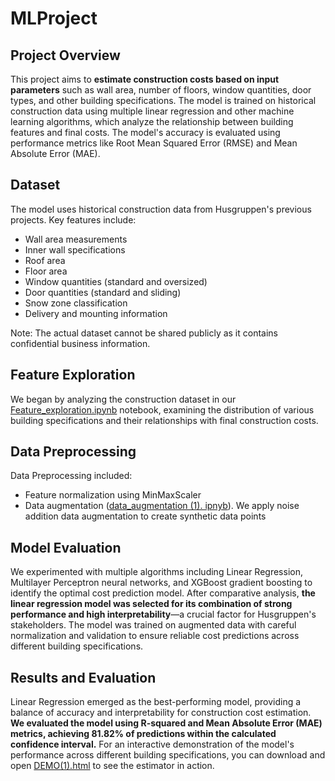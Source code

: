 # MLProject
## Project Overview
This project aims to **estimate construction costs based on input parameters** such as wall area, number of floors, window quantities, door types, and other building specifications. The model is trained on historical construction data using multiple linear regression and other machine learning algorithms, which analyze the relationship between building features and final costs. The model's accuracy is evaluated using performance metrics like Root Mean Squared Error (RMSE) and Mean Absolute Error (MAE).

## Dataset
The model uses historical construction data from Husgruppen's previous projects. Key features include:
- Wall area measurements
- Inner wall specifications
- Roof area
- Floor area
- Window quantities (standard and oversized)
- Door quantities (standard and sliding)
- Snow zone classification
- Delivery and mounting information

Note: The actual dataset cannot be shared publicly as it contains confidential business information.

## Feature Exploration
We began by analyzing the construction dataset in our [Feature_exploration.ipynb](https://github.com/apriliakeziaa/MLProject/blob/main/Feature_exploration.ipynb) notebook, examining the distribution of various building specifications and their relationships with final construction costs.

## Data Preprocessing
Data Preprocessing included:
- Feature normalization using MinMaxScaler
- Data augmentation ([data_augmentation (1). ipnyb](https://github.com/apriliakeziaa/MLProject/blob/main/data_augmentation%20(1).ipynb)). We apply noise addition data augmentation to create synthetic data points

## Model Evaluation
We experimented with multiple algorithms including Linear Regression, Multilayer Perceptron neural networks, and XGBoost gradient boosting to identify the optimal cost prediction model. After comparative analysis, **the linear regression model was selected for its combination of strong performance and high interpretability**—a crucial factor for Husgruppen's stakeholders. The model was trained on augmented data with careful normalization and validation to ensure reliable cost predictions across different building specifications.

## Results and Evaluation
Linear Regression emerged as the best-performing model, providing a balance of accuracy and interpretability for construction cost estimation. **We evaluated the model using R-squared and Mean Absolute Error (MAE) metrics, achieving 81.82% of predictions within the calculated confidence interval.** For an interactive demonstration of the model's performance across different building specifications, you can download and open [DEMO(1).html](https://github.com/apriliakeziaa/MLProject/blob/main/DEMO%20(1).html) to see the estimator in action.


